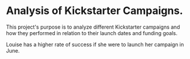 # Analysis of Kickstarter Campaigns.

This project's purpose is to analyze different Kickstarter campaigns and how they performed in relation to their launch dates and funding goals.

Louise has a higher rate of success if she were to launch her campaign in June. 
